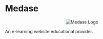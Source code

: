 # Medase

<p align="center">
  <img src="[!alt text](https://github.com/jerwintuchi/medase/blob/main/images/logomedasee.png)" alt="Medase Logo"/>
</p>
An e-learning website educational provider.
